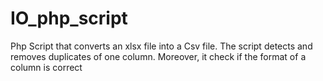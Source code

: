 # IO_php_script
Php Script that converts an xlsx file into a Csv file. The script detects and removes duplicates of one column. Moreover, it check if the format of a column is correct
